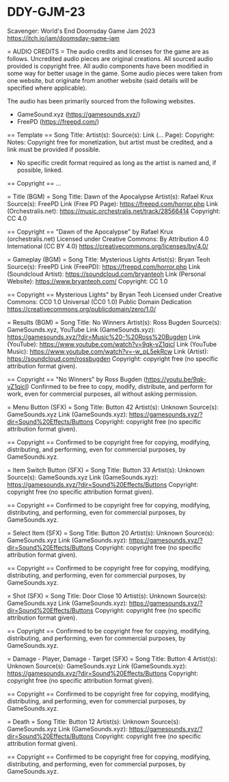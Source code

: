 # DDY-GJM-23
Scavenger: World's End
Doomsday Game Jam 2023
https://itch.io/jam/doomsday-game-jam

= AUDIO CREDITS =
The audio credits and licenses for the game are as follows. Uncredited audio pieces are original creations. 
All sourced audio provided is copyright free.
All audio components have been modified in some way for better usage in the game.
Some audio pieces were taken from one website, but originate from another website (said details will be specified where applicable).

The audio has been primarily sourced from the following websites. 
* GameSound.xyz (https://gamesounds.xyz/)
* FreePD (https://freepd.com/)

== Template ==
Song Title: 
Artist(s): 
Source(s): 
Link (... Page):
Copyright:
Notes: Copyright free for monetization, but artist must be credited, and a link must be provided if possible.
* No specific credit format required as long as the artist is named and, if possible, linked.

== Copyright ==
...



= Title (BGM) =
Song Title: Dawn of the Apocalypse
Artist(s): Rafael Krux
Source(s): FreePD
Link (Free PD Page): https://freepd.com/horror.php
Link (Orchestralis.net): https://music.orchestralis.net/track/28566414
Copyright: CC 4.0

== Copyright ==
"Dawn of the Apocalypse" by Rafael Krux (orchestralis.net)
Licensed under Creative Commons: By Attribution 4.0 International (CC BY 4.0)
https://creativecommons.org/licenses/by/4.0/



= Gameplay (BGM) =
Song Title: Mysterious Lights
Artist(s): Bryan Teoh
Source(s): FreePD
Link (FreePD): https://freepd.com/horror.php
Link (Soundcloud Artist): https://soundcloud.com/bryanteoh
Link (Personal Website): https://www.bryanteoh.com/
Copyright: CC 1.0

== Copyright ==
Mysterious Lights" by Bryan Teoh
Licensed under Creative Commons: CC0 1.0 Universal (CC0 1.0) Public Domain Dedication
https://creativecommons.org/publicdomain/zero/1.0/



= Results (BGM) =
Song Title: No Winners
Artist(s): Ross Bugden
Source(s): GameSounds.xyz, YouTube
Link (GameSounds.xyz): https://gamesounds.xyz/?dir=Music%20-%20Ross%20Bugden
Link (YouTube): https://www.youtube.com/watch?v=9qk-vZ1qicI
Link (YouTube Music): https://www.youtube.com/watch?v=-w_pL5ekRcw
Link (Artist): https://soundcloud.com/rossbugden
Copyright: copyright free (no specific attribution format given).

== Copyright ==
"No Winners" by Ross Bugden (https://youtu.be/9qk-vZ1qicI)
Confirmed to be free to copy, modify, distribute, and perform for work, even for commercial purposes, all without asking permission.



= Menu Button (SFX) =
Song Title: Button 42
Artist(s): Unknown
Source(s): GameSounds.xyz
Link (GameSounds.xyz): https://gamesounds.xyz/?dir=Sound%20Effects/Buttons
Copyright: copyright free (no specific attribution format given).

== Copyright ==
Confirmed to be copyright free for copying, modifying, distributing, and performing, even for commercial purposes, by GameSounds.xyz.


= Item Switch Button (SFX) =
Song Title: Button 33
Artist(s): Unknown
Source(s): GameSounds.xyz
Link (GameSounds.xyz): https://gamesounds.xyz/?dir=Sound%20Effects/Buttons
Copyright: copyright free (no specific attribution format given).

== Copyright ==
Confirmed to be copyright free for copying, modifying, distributing, and performing, even for commercial purposes, by GameSounds.xyz.



= Select Item (SFX) =
Song Title: Button 20
Artist(s): Unknown
Source(s): GameSounds.xyz
Link (GameSounds.xyz): https://gamesounds.xyz/?dir=Sound%20Effects/Buttons
Copyright: copyright free (no specific attribution format given).

== Copyright ==
Confirmed to be copyright free for copying, modifying, distributing, and performing, even for commercial purposes, by GameSounds.xyz.



= Shot (SFX) =
Song Title: Door Close 10
Artist(s): Unknown
Source(s): GameSounds.xyz
Link (GameSounds.xyz): https://gamesounds.xyz/?dir=Sound%20Effects/Buttons
Copyright: copyright free (no specific attribution format given).

== Copyright ==
Confirmed to be copyright free for copying, modifying, distributing, and performing, even for commercial purposes, by GameSounds.xyz.



= Damage - Player, Damage - Target (SFX) =
Song Title: Button 4
Artist(s): Unknown
Source(s): GameSounds.xyz
Link (GameSounds.xyz): https://gamesounds.xyz/?dir=Sound%20Effects/Buttons
Copyright: copyright free (no specific attribution format given).

== Copyright ==
Confirmed to be copyright free for copying, modifying, distributing, and performing, even for commercial purposes, by GameSounds.xyz.



= Death =
Song Title: Button 12
Artist(s): Unknown
Source(s): GameSounds.xyz
Link (GameSounds.xyz): https://gamesounds.xyz/?dir=Sound%20Effects/Buttons
Copyright: copyright free (no specific attribution format given).

== Copyright ==
Confirmed to be copyright free for copying, modifying, distributing, and performing, even for commercial purposes, by GameSounds.xyz.

